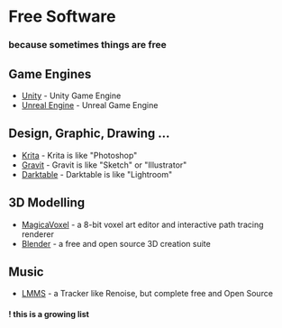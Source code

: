 # Free Software

### because sometimes things are free

## Game Engines
+ [Unity](https://unity3d.com) - Unity Game Engine
+ [Unreal Engine](https://www.unrealengine.com) - Unreal Game Engine

## Design, Graphic, Drawing ...
+ [Krita](https://krita.org) - Krita is like "Photoshop"
+ [Gravit](https://gravit.io/) - Gravit is like "Sketch" or "Illustrator"
+ [Darktable](https://www.darktable.org/) - Darktable is like "Lightroom"

## 3D Modelling
+ [MagicaVoxel](https://ephtracy.github.io) - a 8-bit voxel art editor and interactive path tracing renderer
+ [Blender](https://www.blender.org) - a free and open source 3D creation suite

## Music
+ [LMMS](https://lmms.io/) - a Tracker like Renoise, but complete free and Open Source

#### ! this is a growing list
